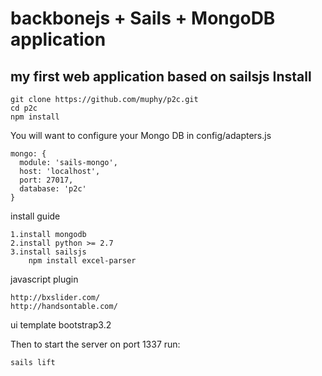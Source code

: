 # backbonejs + Sails + MongoDB application

my first web application based on sailsjs
Install
------------------

    git clone https://github.com/muphy/p2c.git
    cd p2c
    npm install
    
You will want to configure your Mongo DB in config/adapters.js
    
    mongo: {
      module: 'sails-mongo',
      host: 'localhost',
      port: 27017,
      database: 'p2c'
    }

install guide 

    1.install mongodb
    2.install python >= 2.7
	3.install sailsjs
        npm install excel-parser
	
javascript plugin

    http://bxslider.com/
	http://handsontable.com/
	 
ui template
    bootstrap3.2
   
 
Then to start the server on port 1337 run:

    sails lift

